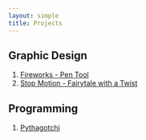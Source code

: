 ```yaml
---
layout: simple
title: Projects
---
```


## Graphic Design

1. [Fireworks - Pen Tool](/gfxdesign.html)
2. [Stop Motion - Fairytale with a Twist](/stopmotion/index.html)


## Programming

1. [Pythagotchi](/pythagotchi/index.html)